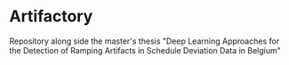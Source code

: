 # Artifactory
Repository along side the master's thesis "Deep Learning Approaches for the Detection of Ramping Artifacts in Schedule Deviation Data in Belgium"
